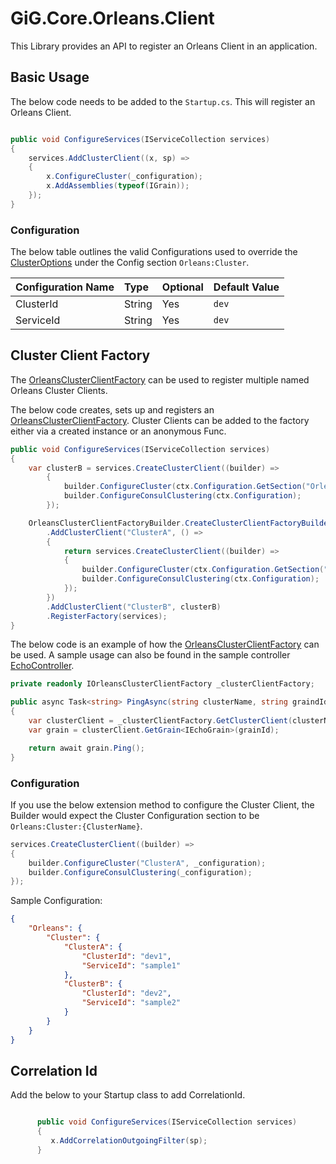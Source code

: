 # GiG.Core.Orleans.Client

This Library provides an API to register an Orleans Client in an application.

## Basic Usage

The below code needs to be added to the `Startup.cs`. This will register an Orleans Client.

```csharp

public void ConfigureServices(IServiceCollection services)
{
    services.AddClusterClient((x, sp) =>
    {
        x.ConfigureCluster(_configuration);              
        x.AddAssemblies(typeof(IGrain));
    });
}

```

### Configuration

The below table outlines the valid Configurations used to override the [ClusterOptions](https://github.com/dotnet/orleans/blob/master/src/Orleans.Core/Configuration/Options/ClusterOptions.cs) under the Config section `Orleans:Cluster`.

| Configuration Name | Type   | Optional | Default Value |
|:-------------------|:-------|:---------|:--------------|
| ClusterId          | String | Yes      | `dev`         |
| ServiceId          | String | Yes      | `dev`         |

## Cluster Client Factory

The [OrleansClusterClientFactory](../src/GiG.Core.Orleans.Client/OrleansClusterClientFactory.cs) can be used to register multiple named Orleans Cluster Clients.

The below code creates, sets up and registers an [OrleansClusterClientFactory](../src/GiG.Core.Orleans.Client/OrleansClusterClientFactory.cs).
Cluster Clients can be added to the factory either via a created instance or an anonymous Func.

```csharp
public void ConfigureServices(IServiceCollection services)
{
    var clusterB = services.CreateClusterClient((builder) =>
        {
            builder.ConfigureCluster(ctx.Configuration.GetSection("Orleans:ClusterB"));
            builder.ConfigureConsulClustering(ctx.Configuration);
        });

    OrleansClusterClientFactoryBuilder.CreateClusterClientFactoryBuilder()
        .AddClusterClient("ClusterA", () =>
        {
            return services.CreateClusterClient((builder) =>
            {
                builder.ConfigureCluster(ctx.Configuration.GetSection("Orleans:ClusterA"));
                builder.ConfigureConsulClustering(ctx.Configuration);
            });
        })
        .AddClusterClient("ClusterB", clusterB)
        .RegisterFactory(services);
}
```

The below code is an example of how the [OrleansClusterClientFactory](../src/GiG.Core.Orleans.Client/OrleansClusterClientFactory.cs) can be used.
A sample usage can also be found in the sample controller [EchoController](../samples/Orleans/src/GiG.Core.Orleans.MultiCluster.Client/Controllers/EchoController.cs).
```csharp
private readonly IOrleansClusterClientFactory _clusterClientFactory;

public async Task<string> PingAsync(string clusterName, string graindId)
{
    var clusterClient = _clusterClientFactory.GetClusterClient(clusterName);
    var grain = clusterClient.GetGrain<IEchoGrain>(grainId); 

    return await grain.Ping();
}        

```


### Configuration

If you use the below extension method to configure the Cluster Client, the Builder would expect the Cluster Configuration section to be `Orleans:Cluster:{ClusterName}`.

```csharp
services.CreateClusterClient((builder) =>
{
    builder.ConfigureCluster("ClusterA", _configuration);
    builder.ConfigureConsulClustering(_configuration);
});

```

Sample Configuration:


```json
{
    "Orleans": {
        "Cluster": {
            "ClusterA": {
                "ClusterId": "dev1",
                "ServiceId": "sample1"
            },
            "ClusterB": {
                "ClusterId": "dev2",
                "ServiceId": "sample2"
            }
        }
    }
}   
```




## Correlation Id

Add the below to your Startup class to add CorrelationId. 
 
```csharp

      public void ConfigureServices(IServiceCollection services)
      {
         x.AddCorrelationOutgoingFilter(sp);
      }

```